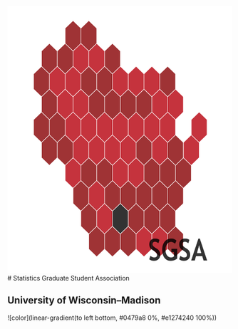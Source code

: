 <img src="images/sgsa_4_transparent.png" height="600">
# Statistics Graduate Student Association
<h2> University of Wisconsin–Madison</h2>


![color](linear-gradient(to left bottom, #0479a8 0%, #e1274240 100%))
